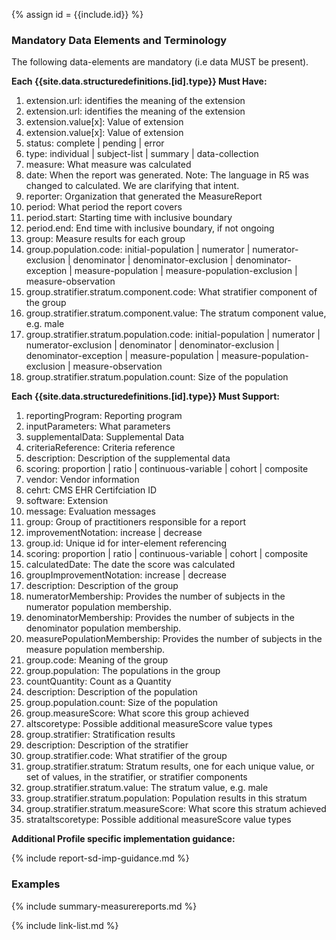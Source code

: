{% assign id = {{include.id}} %}
<!--Begin Generated Intro Tag (DO NOT REMOVE)-->
### Mandatory Data Elements and Terminology
The following data-elements are mandatory (i.e data MUST be present).

**Each {{site.data.structuredefinitions.[id].type}} Must Have:**
1. extension.url: identifies the meaning of the extension
2. extension.url: identifies the meaning of the extension
3. extension.value[x]: Value of extension
4. extension.value[x]: Value of extension
5. status: complete \| pending \| error
6. type: individual \| subject-list \| summary \| data-collection
7. measure: What measure was calculated
8. date: When the report was generated. Note: The language in R5 was changed to calculated.  We are clarifying that intent.
9. reporter: Organization that generated the MeasureReport
10. period: What period the report covers
11. period.start: Starting time with inclusive boundary
12. period.end: End time with inclusive boundary, if not ongoing
13. group: Measure results for each group
14. group.population.code: initial-population \| numerator \| numerator-exclusion \| denominator \| denominator-exclusion \| denominator-exception \| measure-population \| measure-population-exclusion \| measure-observation
15. group.stratifier.stratum.component.code: What stratifier component of the group
16. group.stratifier.stratum.component.value: The stratum component value, e.g. male
17. group.stratifier.stratum.population.code: initial-population \| numerator \| numerator-exclusion \| denominator \| denominator-exclusion \| denominator-exception \| measure-population \| measure-population-exclusion \| measure-observation
18. group.stratifier.stratum.population.count: Size of the population

**Each {{site.data.structuredefinitions.[id].type}} Must Support:**
1. reportingProgram: Reporting program
2. inputParameters: What parameters
3. supplementalData: Supplemental Data
4. criteriaReference: Criteria reference
5. description: Description of the supplemental data
6. scoring: proportion \| ratio \| continuous-variable \| cohort \| composite
7. vendor: Vendor information
8. cehrt: CMS EHR Certifciation ID
9. software: Extension
10. message: Evaluation messages
11. group: Group of practitioners responsible for a report
12. improvementNotation: increase \| decrease
13. group.id: Unique id for inter-element referencing
14. scoring: proportion \| ratio \| continuous-variable \| cohort \| composite
15. calculatedDate: The date the score was calculated
16. groupImprovementNotation: increase \| decrease
17. description: Description of the group
18. numeratorMembership: Provides the number of subjects in the numerator population membership.
19. denominatorMembership: Provides the number of subjects in the denominator population membership.
20. measurePopulationMembership: Provides the number of subjects in the measure population membership.
21. group.code: Meaning of the group
22. group.population: The populations in the group
23. countQuantity: Count as a Quantity
24. description: Description of the population
25. group.population.count: Size of the population
26. group.measureScore: What score this group achieved
27. altscoretype: Possible additional measureScore value types
28. group.stratifier: Stratification results
29. description: Description of the stratifier
30. group.stratifier.code: What stratifier of the group
31. group.stratifier.stratum: Stratum results, one for each unique value, or set of values, in the stratifier, or stratifier components
32. group.stratifier.stratum.value: The stratum value, e.g. male
33. group.stratifier.stratum.population: Population results in this stratum
34. group.stratifier.stratum.measureScore: What score this stratum achieved
35. strataltscoretype: Possible additional measureScore value types

<!--End Generated Intro (DO NOT REMOVE)-->





**Additional Profile specific implementation guidance:**

{% include report-sd-imp-guidance.md %}

### Examples

{% include summary-measurereports.md %}

{% include link-list.md %}

